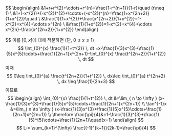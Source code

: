 $$
\begin{align}
&1+r+r^{2}+\cdots+r^{n}=\frac{1-r^{n+1}}{1-r}\quad (r\neq 1) \\
&1+(-x^{2})+(-x^{2})^{2}+\cdots+(-x^{2})^{n}=\frac{1+x^{2n+2}}{1+x^{2}}\quad \\
&\frac{1}{1+x^{2}}+\frac{x^{2n+2}}{1+x^{2}}=1-x^{2}+x^{4}+\cdots x^{2n} \\
&\frac{1}{1+x^{2}}=1-x^{2}+x^{4}+\cdots x^{2n}-\frac{x^{2n+2}}{1+x^{2}} 
\end{align}

$$
이를 $[0, x]$에 대해 적분하면 (단, $0\leq x\leq 1$)
$$
\int_{0}^{x} \frac{1}{1+t^{2}}  \, dt =x-\frac{1}{3}x^{3}+\frac{1}{5}x^{5}\cdots+\frac{1}{2n+1}x^{2n+1}-\int_{0}^{x} \frac{t^{2n+2}}{1+t^{2}} \, dt
$$
이때 
$$
0\leq \int_{0}^{a} \frac{t^{2n+2}}{1+t^{2}} \, dx\leq \int_{0}^{a} t^{2n+2} \, dx \leq \frac{1}{2n+3}
$$
이므로
$$
\begin{align}
\int_{0}^{x} \frac{1}{1+t^{2}}  \, dt &=\lim_{ n \to \infty } (x-\frac{1}{3}x^{3}+\frac{1}{5}x^{5}\cdots+\frac{1}{2n+1}x^{2n+1}) \\
\tan^{-1}x &=\lim_{ n \to \infty } (x-\frac{1}{3}x^{3}+\frac{1}{5}x^{5}\cdots+\frac{1}{2n+1}x^{2n+1}) \\
\therefore \frac{\pi}{4}&=1-\frac{1}{3}^{3}+\frac{1}{5}^{5}\cdots+\frac{1}{2n+1}\quad(x=1)
\end{align}
$$
$$
L:= \sum_{k=1}^{\infty} \frac{(-1)^{k+1}}{2k-1}=\frac{\pi}{4}
$$
